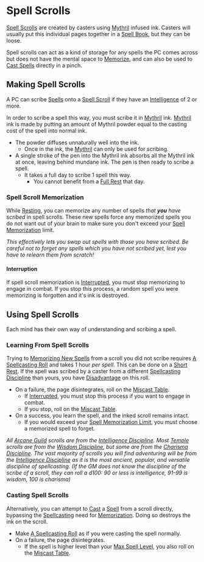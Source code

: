 # Spell Scrolls

[Spell Scrolls](Spell%20Scrolls.md) are created by casters using [Mythril](../Mythril.md) infused ink. Casters will usually put this individual pages together in a [Spell Book](../../Items/Individual%20Item%20Cards/Gear/100%20Coins/Blank%20Book.md), but they can be loose.

Spell scrolls can act as a kind of storage for any spells the PC comes across but does not have the mental space to [Memorize](Spell%20Memorization.md), and can also be used to [Cast Spells](Spell%20Scrolls.md#Casting%20Spell%20Scrolls) directly in a pinch.

## Making Spell Scrolls

A PC can scribe [Spells](Spells.md) onto a [Spell Scroll](Spell%20Scrolls.md) if they have an [Intelligence](../../Player%20Characters/Chosen%20Statistics/Intelligence.md) of 2 or more.

In order to scribe a spell this way, you must scribe it in [Mythril](../Mythril.md) ink. [Mythril](../Mythril.md) ink is made by putting an amount of Mythril powder equal to the casting cost of the spell into normal ink.

- The powder diffuses unnaturally well into the ink.
	- Once in the ink, the [Mythril](../Mythril.md) can only be used for scribing.
- A single stroke of the pen into the Mythril ink absorbs all the Mythril ink at once, leaving behind mundane ink. The pen is then ready to scribe a spell.
	- It takes a full day to scribe 1 spell this way.
		- You cannot benefit from a [Full Rest](../../Game%20Procedures/Resting.md#Full%20Rest) that day.

### Spell Scroll Memorization

While [Resting](../../Game%20Procedures/Resting.md), you can memorize any number of spells *that **you** have scribed* in spell scrolls. These new spells force any memorized spells you do not want out of your brain to make sure you don't exceed your [Spell Memorization](Spell%20Memorization.md) limit.

*This effectively lets you swap out spells with those you have scribed. Be careful not to forget any spells which you have not scribed yet, lest you have to relearn them from scratch!*

#### Interruption

If spell scroll memorization is [Interrupted](../../Game%20Procedures/Resting.md#Interruption), you must stop memorizing to engage in combat. If you stop this process, a random spell you were memorizing is forgotten and it's ink is destroyed.

## Using Spell Scrolls

Each mind has their own way of understanding and scribing a spell.

### Learning From Spell Scrolls

Trying to [Memorizing New Spells](Spell%20Memorization.md#Memorizing%20New%20Spells%20(Learning)) from a scroll you did not scribe requires [A Spellcasting Roll](Spellcasting.md#The%20Spellcasting%20Roll) and takes 1 hour *per spell*. This can be done on a [Short Rest](../../Game%20Procedures/Resting.md#Short%20Rest). If the spell was scribed by a caster from a different [Spellcasting Discipline](The%20Spellcasting%20Disciplines/Spellcasting%20Disciplines.md) than yours, you have [Disadvantage](../../Game%20Procedures/Dice%20Rolls/Disadvantage.md) on this roll.

- On a failure, the page disintegrates, roll on the [Miscast Table](Miscast%20Tables/!Miscast%20Tables.md).
	- If [Interrupted](../../Game%20Procedures/Resting.md#Interruption), you must stop this process if you want to engage in combat.
	- If you stop, roll on the [Miscast Table](Miscast%20Tables/!Miscast%20Tables.md).
- On a success, you learn the spell, and the inked scroll remains intact.
	- If you would exceed your [Spell Memorization Limit](Spell%20Memorization.md#Spell%20Memorization), you must choose a memorized spell to forget.

*All [Arcane Guild](../../Economy/Detailed%20Prices/Relevant%20Prices/Arcane%20Guild.md) scrolls are from the [Intelligence Discipline](The%20Spellcasting%20Disciplines/Intelligence%20Discipline.md). Most [Temple](../../Economy/Detailed%20Prices/Relevant%20Prices/Temple%20Services.md) scrolls are from the [Wisdom Discipline](The%20Spellcasting%20Disciplines/Wisdom%20Discipline.md), but some are from the [Charisma Discipline](The%20Spellcasting%20Disciplines/Charisma%20Discipline.md). The vast majority of scrolls you will find adventuring will be from the [Intelligence Discipline](The%20Spellcasting%20Disciplines/Intelligence%20Discipline.md) as it is the most ancient, popular, and versatile discipline of spellcasting. (If the GM does not know the discipline of the scribe of a scroll, they can roll a d100: 90 or less is intelligence, 91-99 is wisdom, 100 is charisma)*

### Casting Spell Scrolls

Alternatively, you can attempt to [Cast](Spellcasting.md) a [Spell](Spells.md) from a scroll directly, bypassing the [Spellcasting](Spellcasting.md) need for [Memorization](Spell%20Memorization.md). Doing so destroys the ink on the scroll.

- Make [A Spellcasting Roll](Spellcasting.md#The%20Spellcasting%20Roll) as if you were casting the spell normally.
- On a failure, the page disintegrates.
	- If the spell is higher level than your [Max Spell Level](../Spells/Spell%20Level.md#Max%20Spell%20Level), you also roll on the [Miscast Table](Miscast%20Tables/!Miscast%20Tables.md).

